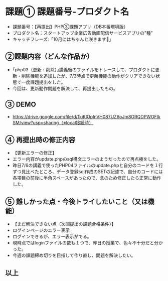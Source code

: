 # 課題① 課題番号-プロダクト名
- 課題番号：【再提出】PHP③課題アプリ（DB本番環境版）
- プロダクト名：スタートアップ企業広告動画配信サービスアプリの"種"
- キャッチフレーズ:「10月にはちゃんと咲きます🌸」

## ②課題内容（どんな作品か）
- ｢php03（更新・削除）｣講義後のファイルをトレースして、プロダクトに更新・削除機能を追加したが、7/3時点で更新機能の動作がクリアできない状態で一度課題提出をした。
- 今回は、更新動作問題を解決して、再提出したもの。

## ③ DEMO
- https://drive.google.com/file/d/1kiKlOpInVH087UZ6oJm8ORQDPWOFIkSM/view?usp=sharing（※local接続時）

## ④ 再提出時の修正内容
- 【更新エラーの修正】
- エラー内容がupdate.phpのsql構文エラーのようだったので再点検をした。
- 昨日7/6の講義で使ったPHP04ファイルのupdate.phpと自分のコードを１行ずつ見比べたところ、データ登録sql作成のSETの記述で、自分のコードには各項目の前後に半角スペースがあったので、念のため修正したら正常に動作した。

## ⑤ 難しかった点・今後トライしたいこと（又は機能）
- 【まだ解決できない点（次回提出の課題合格条件）】
- ログインページのエラー表示
- ログインできるが、エラー表示がでる。
- 現時点ではloginファイルの数も１つで、昨日の授業で、色々不十分だと分かった。
- 今週の課題締め切りを目指して作り直し、問題を解決したい。
## 以上
